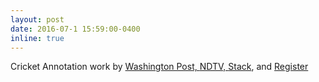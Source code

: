 ```yaml
---
layout: post
date: 2016-07-1 15:59:00-0400
inline: true
---
```

Cricket Annotation work by
            <a target="_blank"
              href="https://www.washingtonpost.com/news/innovations/wp/2015/12/15/how-artificial-intelligence-could-change-the-way-we-watch-sports/">
              Washington Post, </a> 
              <a target="_blank"
              href="http://gadgets.ndtv.com/science/features/teaching-computers-how-to-give-cricket-commentary-775114">NDTV, </a>
              <a target="_blank"
              href="https://thestack.com/world/2015/11/25/artificial-intelligence-neural-networks-sports-commentaries/">Stack</a>, and 
               <a target="_blank"
              href="http://www.theregister.co.uk/2015/11/26/indian_boffins_teach_computers_to_see_by_watching_cricket/">
              Register
              </a>
               
          
  
